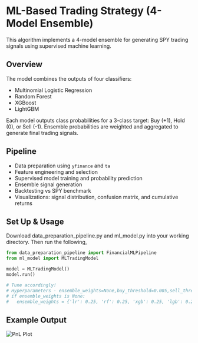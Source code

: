 # ML-Based Trading Strategy (4-Model Ensemble)

This algorithm implements a 4-model ensemble for generating SPY trading signals using supervised machine learning.

## Overview

The model combines the outputs of four classifiers:
- Multinomial Logistic Regression
- Random Forest
- XGBoost
- LightGBM

Each model outputs class probabilities for a 3-class target: Buy (+1), Hold (0), or Sell (-1). Ensemble probabilities are weighted and aggregated to generate final trading signals.

## Pipeline

- Data preparation using `yfinance` and `ta`
- Feature engineering and selection
- Supervised model training and probability prediction
- Ensemble signal generation
- Backtesting vs SPY benchmark
- Visualizations: signal distribution, confusion matrix, and cumulative returns

## Set Up & Usage

Download data_preparation_pipeline.py and ml_model.py into your working directory. Then run the following,

```python
from data_preparation_pipeline import FinancialMLPipeline
from ml_model import MLTradingModel

model = MLTradingModel()
model.run()

# Tune accordingly!
# Hyperparameters - ensemble_weights=None,buy_threshold=0.005,sell_threshold=0.001,test_start='2025-01-20',xgb_max_depth=3,xgb_learn_rate=0.04,light_max_depth=3,light_learn_rate=0.03
# if ensemble_weights is None:
#   ensemble_weights = {'lr': 0.25, 'rf': 0.25, 'xgb': 0.25, 'lgb': 0.25}
```

## Example Output

![PnL Plot](media/cumulative_pnl.png)
